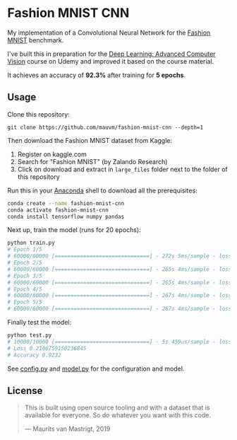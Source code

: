 # Fashion MNIST CNN

My implementation of a Convolutional Neural Network for the [Fashion MNIST](https://www.kaggle.com/zalando-research/fashionmnist) benchmark.

I've built this in preparation for the [Deep Learning: Advanced Computer Vision](https://www.udemy.com/advanced-computer-vision/) course on Udemy and improved it based on the course material.

It achieves an accuracy of **92.3%** after training for **5 epochs**.

## Usage

Clone this repository:

```
git clone https://github.com/mauvm/fashion-mnist-cnn --depth=1
```

Then download the Fashion MNIST dataset from Kaggle:

1. Register on kaggle.com
2. Search for "Fashion MNIST" (by Zalando Research)
3. Click on download and extract in `large_files` folder next to the folder of this repository

Run this in your [Anaconda](https://www.anaconda.com/) shell to download all the prerequisites:

```bash
conda create --name fashion-mnist-cnn
conda activate fashion-mnist-cnn
conda install tensorflow numpy pandas
```

Next up, train the model (runs for 20 epochs):

```bash
python train.py
# Epoch 1/5
# 60000/60000 [==============================] - 272s 5ms/sample - loss: 0.5562 - acc: 0.8066
# Epoch 2/5
# 60000/60000 [==============================] - 265s 4ms/sample - loss: 0.3098 - acc: 0.8898
# Epoch 3/5
# 60000/60000 [==============================] - 265s 4ms/sample - loss: 0.2496 - acc: 0.9104
# Epoch 4/5
# 60000/60000 [==============================] - 267s 4ms/sample - loss: 0.2165 - acc: 0.9222
# Epoch 5/5
# 60000/60000 [==============================] - 267s 4ms/sample - loss: 0.1892 - acc: 0.9314
```

Finally test the model:

```bash
python test.py
# 10000/10000 [==============================] - 5s 459us/sample - loss: 0.2107 - acc: 0.9232
# Loss 0.2106759150236845
# Accuracy 0.9232
```

See [config.py](./config.py) and [model.py](./model.py) for the configuration and model.

## License

> This is built using open source tooling and with a dataset that is available for everyone.
> So do whatever you want with this code.
>
> — Maurits van Mastrigt, 2019
